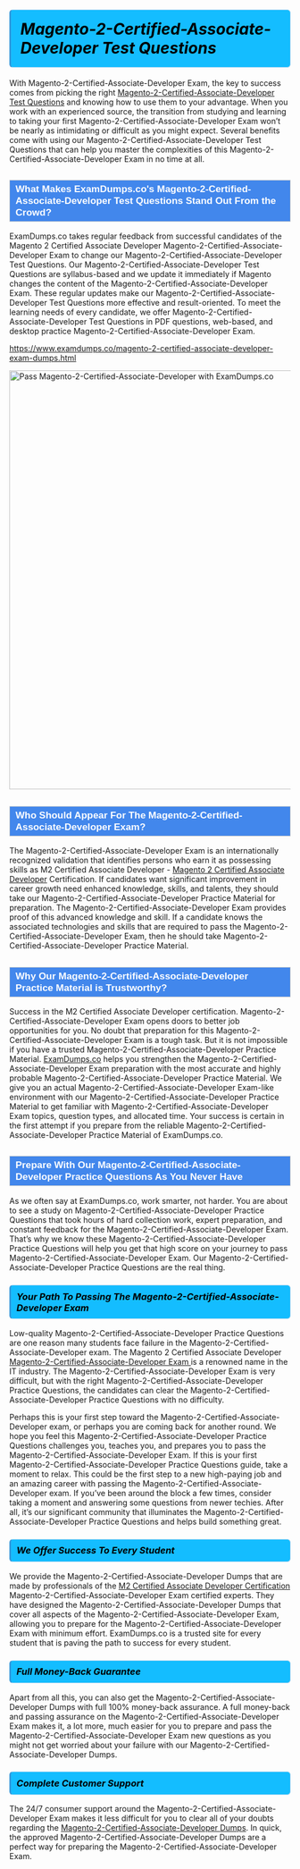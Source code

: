 <h1>                <strong><span style="display: block; color: #000000; background: #14BDFF; border: 0.5px solid #AED6F1; border-left: 3px solid #3498DB; padding: .6em; border-radius: 6px;">                     <em>Magento-2-Certified-Associate-Developer <span class="exam_variation">Test Questions</span> </em>                </span></strong>            </h1>                        <p>With Magento-2-Certified-Associate-Developer Exam, the key to success comes from picking the right <a href="https://www.examdumps.co/magento-2-certified-associate-developer-exam-dumps.html">Magento-2-Certified-Associate-Developer <span class="exam_variation">Test Questions</span></a> and             knowing how to use them to your advantage.             When you work with an experienced source, the transition from studying and learning to taking your first Magento-2-Certified-Associate-Developer Exam             won’t be nearly as intimidating or difficult as you might expect. Several benefits come with using our Magento-2-Certified-Associate-Developer <span class="exam_variation">Test Questions</span> that can             help you master the complexities of this Magento-2-Certified-Associate-Developer Exam in no time at all.</p>                        <h2 style="background: #4287ec; border: 1px solid #cccccc; padding: 5px 10px;">                <span style="color: #ffffff;">                    <span style="font-size: 11pt;">                        <span style="line-height: normal;">                            <span style="font-family: Calibri,sans-serif;">                                <strong>                                    <span style="font-size: 13.0pt;">What Makes ExamDumps.co's Magento-2-Certified-Associate-Developer <span class="exam_variation">Test Questions</span> Stand Out From the Crowd?</span>                                </strong>                            </span>                        </span>                    </span>                </span>            </h2>                        <p>ExamDumps.co takes regular feedback from successful candidates of the Magento 2 Certified Associate Developer Magento-2-Certified-Associate-Developer Exam to change             our Magento-2-Certified-Associate-Developer <span class="exam_variation">Test Questions</span>. Our Magento-2-Certified-Associate-Developer <span class="exam_variation">Test Questions</span> are syllabus-based and we update it immediately if Magento changes             the content of the Magento-2-Certified-Associate-Developer Exam.             These regular updates make our Magento-2-Certified-Associate-Developer <span class="exam_variation">Test Questions</span> more effective and result-oriented. To meet the learning needs of every candidate,             we offer Magento-2-Certified-Associate-Developer <span class="exam_variation">Test Questions</span> in PDF questions, web-based, and desktop practice Magento-2-Certified-Associate-Developer Exam.</p>                                    <p><a href="https://www.examdumps.co/magento-2-certified-associate-developer-exam-dumps.html">https://www.examdumps.co/magento-2-certified-associate-developer-exam-dumps.html</a></p>                        <p><a href="https://www.examdumps.co/"><img src="https://www.examdumps.co//images/banners/big-sale-20-percent-discount-offer-examdumps.jpg" class="postImage" alt="Pass Magento-2-Certified-Associate-Developer with ExamDumps.co" width="750"></a></p>                                        <h2 style="background: #4287ec; border: 1px solid #cccccc; padding: 5px 10px;">                <span style="color: #ffffff;">                    <span style="font-size: 11pt;">                        <span style="line-height: normal;">                            <span style="font-family: Calibri,sans-serif;">                                <strong>                                    <span style="font-size: 13.0pt;">Who Should Appear For The Magento-2-Certified-Associate-Developer Exam?</span>                                </strong>                            </span>                        </span>                    </span>                </span>            </h2>                        <p>The Magento-2-Certified-Associate-Developer Exam is an internationally recognized validation that identifies persons who earn it as possessing skills as             M2 Certified Associate Developer - <a href="https://www.examdumps.co/magento-2-certified-associate-developer-exam-dumps.html">Magento 2 Certified Associate Developer</a> Certification. If candidates want significant improvement in             career growth need enhanced knowledge, skills, and talents, they should take our Magento-2-Certified-Associate-Developer <span class="exam_variation2">Practice Material</span> for preparation.             The Magento-2-Certified-Associate-Developer Exam provides proof of this advanced knowledge and skill. If a candidate knows the associated technologies and skills             that are required to pass the Magento-2-Certified-Associate-Developer Exam, then he should take Magento-2-Certified-Associate-Developer <span class="exam_variation2">Practice Material</span>.</p>                        <h2 style="background: #4287ec; border: 1px solid #cccccc; padding: 5px 10px;">                <span style="color: #ffffff;">                    <span style="font-size: 11pt;">                        <span style="line-height: normal;">                            <span style="font-family: Calibri,sans-serif;">                                <strong>                                    <span style="font-size: 13.0pt;">Why Our Magento-2-Certified-Associate-Developer <span class="exam_variation2">Practice Material</span> is Trustworthy?</span>                                </strong>                            </span>                        </span>                    </span>                </span>            </h2>                        <p>Success in the M2 Certified Associate Developer certification. Magento-2-Certified-Associate-Developer Exam opens doors to better job opportunities for you.             No doubt that preparation for this Magento-2-Certified-Associate-Developer Exam is a tough task. But it is not impossible if you have a trusted Magento-2-Certified-Associate-Developer <span class="exam_variation2">Practice Material</span>.             <a href="https://www.examdumps.co/">ExamDumps.co</a> helps you strengthen the Magento-2-Certified-Associate-Developer Exam preparation with the most accurate and highly probable Magento-2-Certified-Associate-Developer <span class="exam_variation2">Practice Material</span>. We give you an             actual Magento-2-Certified-Associate-Developer Exam-like environment with our Magento-2-Certified-Associate-Developer <span class="exam_variation2">Practice Material</span> to get familiar with Magento-2-Certified-Associate-Developer Exam topics, question types, and allocated time.             Your success is certain in the first attempt if you prepare from the reliable Magento-2-Certified-Associate-Developer <span class="exam_variation2">Practice Material</span> of ExamDumps.co.</p>                        <h2 style="background: #4287ec; border: 1px solid #cccccc; padding: 5px 10px;">                <span style="color: #ffffff;">                    <span style="font-size: 11pt;">                        <span style="line-height: normal;">                            <span style="font-family: Calibri,sans-serif;">                                <strong>                                    <span style="font-size: 13.0pt;">Prepare With Our Magento-2-Certified-Associate-Developer <span class="exam_variation3">Practice Questions</span> As You Never Have</span>                                </strong>                            </span>                        </span>                    </span>                </span>            </h2>                        <p>As we often say at ExamDumps.co, work smarter, not harder. You are about to see a study on Magento-2-Certified-Associate-Developer <span class="exam_variation3">Practice Questions</span> that took hours of hard collection work,             expert preparation, and constant feedback for the Magento-2-Certified-Associate-Developer Exam. That’s why we know these Magento-2-Certified-Associate-Developer <span class="exam_variation3">Practice Questions</span> will help you get that high score on your             journey to pass Magento-2-Certified-Associate-Developer Exam. Our Magento-2-Certified-Associate-Developer <span class="exam_variation3">Practice Questions</span> are the real thing.</p>                        <h3>                <strong>                    <span style="display: block; color: #000000; background: #14BDFF; border: 0.5px solid #AED6F1; border-left: 3px solid #3498DB; padding: .6em; border-radius: 6px;">                        <em>Your Path To Passing The Magento-2-Certified-Associate-Developer Exam</em>                    </span>                </strong>            </h3>                        <p>Low-quality Magento-2-Certified-Associate-Developer <span class="exam_variation3">Practice Questions</span> are one reason many students face failure in the Magento-2-Certified-Associate-Developer exam. The Magento 2 Certified Associate Developer <a href="https://www.examdumps.co/magento-exam-dumps.html">Magento-2-Certified-Associate-Developer Exam </a>             is a renowned name in the IT industry. The Magento-2-Certified-Associate-Developer Exam is very difficult, but with the right Magento-2-Certified-Associate-Developer <span class="exam_variation3">Practice Questions</span>, the candidates can clear the             Magento-2-Certified-Associate-Developer <span class="exam_variation3">Practice Questions</span> with no difficulty.</p>                        <p>Perhaps this is your first step toward the Magento-2-Certified-Associate-Developer exam, or perhaps you are coming back for another round. We hope you feel this             Magento-2-Certified-Associate-Developer <span class="exam_variation3">Practice Questions</span> challenges you,             teaches you, and prepares you to pass the Magento-2-Certified-Associate-Developer Exam. If this is your first Magento-2-Certified-Associate-Developer <span class="exam_variation3">Practice Questions</span> guide, take a moment to relax. This could be the first step to             a new high-paying job and an amazing career with passing the Magento-2-Certified-Associate-Developer exam. If you’ve been around the block a few times, consider taking a moment and             answering some questions from newer techies. After all, it’s our significant community that illuminates the Magento-2-Certified-Associate-Developer <span class="exam_variation3">Practice Questions</span> and helps build something great.</p>                        <h3>                <strong>                    <span style="display: block; color: #000000; background: #14BDFF; border: 0.5px solid #AED6F1; border-left: 3px solid #3498DB; padding: .6em; border-radius: 6px;">                        <em>We Offer Success To Every Student</em>                    </span>                </strong>            </h3>                        <p>We provide the Magento-2-Certified-Associate-Developer <span class="exam_variation4">Dumps</span> that are made by professionals of the <a href="https://www.examdumps.co/m2-certified-associate-developer-exam-dumps.html">M2 Certified Associate Developer Certification</a> Magento-2-Certified-Associate-Developer Exam certified experts.             They have designed the Magento-2-Certified-Associate-Developer <span class="exam_variation4">Dumps</span> that cover all aspects of the Magento-2-Certified-Associate-Developer Exam, allowing you to prepare for the            Magento-2-Certified-Associate-Developer Exam with minimum effort.             ExamDumps.co is a trusted site for every student that is paving the path to success for every student.</p>                        <h3>                <strong>                    <span style="display: block; color: #000000; background: #14BDFF; border: 0.5px solid #AED6F1; border-left: 3px solid #3498DB; padding: .6em; border-radius: 6px;">                        <em>Full Money-Back Guarantee</em>                    </span>                </strong>            </h3>                        <p>Apart from all this, you can also get the Magento-2-Certified-Associate-Developer <span class="exam_variation4">Dumps</span> with full 100% money-back assurance. A full money-back and passing assurance on             the Magento-2-Certified-Associate-Developer Exam makes it,             a lot more, much easier for you to prepare and pass the Magento-2-Certified-Associate-Developer Exam new questions as you might             not get worried about your failure with our Magento-2-Certified-Associate-Developer <span class="exam_variation4">Dumps</span>.</p>                                    <h3>                <strong>                    <span style="display: block; color: #000000; background: #14BDFF; border: 0.5px solid #AED6F1; border-left: 3px solid #3498DB; padding: .6em; border-radius: 6px;">                        <em>Complete Customer Support</em>                    </span>                </strong>            </h3>                        <p>The 24/7 consumer support around the Magento-2-Certified-Associate-Developer Exam makes it less difficult for you to clear all of your doubts regarding the <a href="https://www.examdumps.co/magento-2-certified-associate-developer-exam-dumps.html">Magento-2-Certified-Associate-Developer <span class="exam_variation4">Dumps</span></a>. In quick,             the approved Magento-2-Certified-Associate-Developer <span class="exam_variation4">Dumps</span> are a perfect way for preparing the Magento-2-Certified-Associate-Developer Exam.</p>                    

